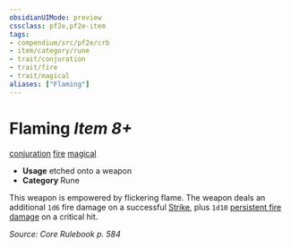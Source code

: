 ```yaml
---
obsidianUIMode: preview
cssclass: pf2e,pf2e-item
tags:
- compendium/src/pf2e/crb
- item/category/rune
- trait/conjuration
- trait/fire
- trait/magical
aliases: ["Flaming"]
---
```

# Flaming *Item 8+*  
[conjuration](../../../rules/traits/conjuration.md)  [fire](../../../rules/traits/fire.md)  [magical](../../../rules/traits/magical.md)  

- **Usage** etched onto a weapon
- **Category** Rune

This weapon is empowered by flickering flame. The weapon deals an additional `1d6` fire damage on a successful [Strike](../../../rules/actions/strike.md), plus `1d10` [persistent fire damage](../../../rules/conditions.md#Persistent%20Damage) on a critical hit.

*Source: Core Rulebook p. 584*